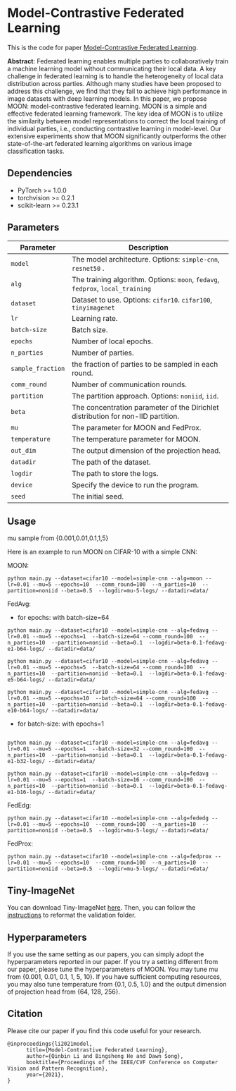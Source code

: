 # Model-Contrastive Federated Learning
This is the code for paper [Model-Contrastive Federated Learning](https://arxiv.org/pdf/2103.16257.pdf).

**Abstract**: Federated learning enables multiple parties to collaboratively train a machine learning model without communicating their local data. A key challenge in federated learning is to handle the heterogeneity of local data distribution across parties. Although many studies have been proposed to address this challenge, we find that they fail to achieve high performance in image datasets with deep learning models. In this paper, we propose MOON: model-contrastive federated learning. MOON is a simple and effective federated learning framework. The key idea of MOON is to utilize the similarity between model representations to correct the local training of individual parties, i.e., conducting contrastive learning in model-level. Our extensive experiments show that MOON significantly outperforms the other state-of-the-art federated learning algorithms on various image classification tasks.

## Dependencies
* PyTorch >= 1.0.0
* torchvision >= 0.2.1
* scikit-learn >= 0.23.1



## Parameters

| Parameter                      | Description                                 |
| ----------------------------- | ---------------------------------------- |
| `model`                     | The model architecture. Options: `simple-cnn`, `resnet50` .|
| `alg` | The training algorithm. Options: `moon`, `fedavg`, `fedprox`, `local_training` |
| `dataset`      | Dataset to use. Options: `cifar10`. `cifar100`, `tinyimagenet`|
| `lr` | Learning rate. |
| `batch-size` | Batch size. |
| `epochs` | Number of local epochs. |
| `n_parties` | Number of parties. |
| `sample_fraction` | the fraction of parties to be sampled in each round. |
| `comm_round`    | Number of communication rounds. |
| `partition` | The partition approach. Options: `noniid`, `iid`. |
| `beta` | The concentration parameter of the Dirichlet distribution for non-IID partition. |
| `mu` | The parameter for MOON and FedProx. |
| `temperature` | The temperature parameter for MOON. |
| `out_dim` | The output dimension of the projection head. |
| `datadir` | The path of the dataset. |
| `logdir` | The path to store the logs. |
| `device` | Specify the device to run the program. |
| `seed` | The initial seed. |


## Usage

mu sample from {0.001,0.01,0.1,1,5}

Here is an example to run MOON on CIFAR-10 with a simple CNN:

MOON:
```
python main.py --dataset=cifar10 --model=simple-cnn --alg=moon --lr=0.01 --mu=5 --epochs=10  --comm_round=100  --n_parties=10  --partition=noniid --beta=0.5  --logdir=mu-5-logs/ --datadir=data/ 
```

FedAvg:
- for epochs: with batch-size=64
```
python main.py --dataset=cifar10 --model=simple-cnn --alg=fedavg --lr=0.01 --mu=5 --epochs=1  --batch-size=64 --comm_round=100  --n_parties=10  --partition=noniid --beta=0.1  --logdir=beta-0.1-fedavg-e1-b64-logs/ --datadir=data/

python main.py --dataset=cifar10 --model=simple-cnn --alg=fedavg --lr=0.01 --mu=5 --epochs=5  --batch-size=64 --comm_round=100  --n_parties=10  --partition=noniid --beta=0.1  --logdir=beta-0.1-fedavg-e5-b64-logs/ --datadir=data/

python main.py --dataset=cifar10 --model=simple-cnn --alg=fedavg --lr=0.01 --mu=5 --epochs=10  --batch-size=64 --comm_round=100  --n_parties=10  --partition=noniid --beta=0.1  --logdir=beta-0.1-fedavg-e10-b64-logs/ --datadir=data/
```
- for batch-size: with epochs=1

```

python main.py --dataset=cifar10 --model=simple-cnn --alg=fedavg --lr=0.01 --mu=5 --epochs=1  --batch-size=32 --comm_round=100  --n_parties=10  --partition=noniid --beta=0.1  --logdir=beta-0.1-fedavg-e1-b32-logs/ --datadir=data/

python main.py --dataset=cifar10 --model=simple-cnn --alg=fedavg --lr=0.01 --mu=5 --epochs=1  --batch-size=16 --comm_round=100  --n_parties=10  --partition=noniid --beta=0.1  --logdir=beta-0.1-fedavg-e1-b16-logs/ --datadir=data/
```

FedEdg:
```
python main.py --dataset=cifar10 --model=simple-cnn --alg=fededg --lr=0.01 --mu=5 --epochs=10  --comm_round=100  --n_parties=10  --partition=noniid --beta=0.5  --logdir=mu-5-logs/ --datadir=data/ 
```

FedProx:
```
python main.py --dataset=cifar10 --model=simple-cnn --alg=fedprox --lr=0.01 --mu=5 --epochs=10  --comm_round=100  --n_parties=10  --partition=noniid --beta=0.5  --logdir=mu-5-logs/ --datadir=data/ 
```

## Tiny-ImageNet
You can download Tiny-ImageNet [here](http://cs231n.stanford.edu/tiny-imagenet-200.zip). Then, you can follow the [instructions](https://github.com/AI-secure/DBA/blob/master/utils/tinyimagenet_reformat.py) to reformat the validation folder.

## Hyperparameters
If you use the same setting as our papers, you can simply adopt the hyperparameters reported in our paper. If you try a setting different from our paper, please tune the hyperparameters of MOON. You may tune mu from \{0.001, 0.01, 0.1, 1, 5, 10\}. If you have sufficient computing resources, you may also tune temperature from \{0.1, 0.5, 1.0\} and the output dimension of projection head from \{64, 128, 256\}. 



## Citation

Please cite our paper if you find this code useful for your research.
```
@inproceedings{li2021model,
      title={Model-Contrastive Federated Learning}, 
      author={Qinbin Li and Bingsheng He and Dawn Song},
      booktitle={Proceedings of the IEEE/CVF Conference on Computer Vision and Pattern Recognition},
      year={2021},
}
```
